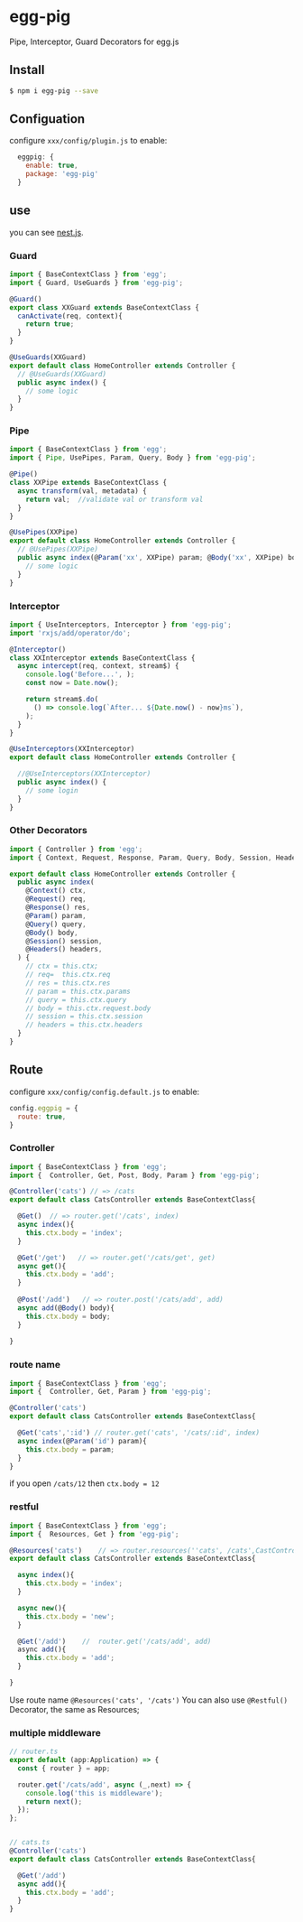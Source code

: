 # egg-pig
Pipe, Interceptor, Guard Decorators for egg.js 

## Install 
```bash
$ npm i egg-pig --save
```

## Configuation

configure `xxx/config/plugin.js` to enable:

```js
  eggpig: {
    enable: true,
    package: 'egg-pig'
  }
```

## use 
you can  see [nest.js](https://docs.nestjs.com/).

### Guard

```js
import { BaseContextClass } from 'egg';
import { Guard, UseGuards } from 'egg-pig';

@Guard()
export class XXGuard extends BaseContextClass {
  canActivate(req, context){
    return true;
  }
}

@UseGuards(XXGuard)
export default class HomeController extends Controller {
  // @UseGuards(XXGuard)
  public async index() {
    // some logic
  }
}
```
### Pipe
```js
import { BaseContextClass } from 'egg';
import { Pipe, UsePipes, Param, Query, Body } from 'egg-pig';

@Pipe()
class XXPipe extends BaseContextClass {
  async transform(val, metadata) {
    return val;  //validate val or transform val
  }
}

@UsePipes(XXPipe)
export default class HomeController extends Controller {
  // @UsePipes(XXPipe)
  public async index(@Param('xx', XXPipe) param; @Body('xx', XXPipe) body, @Query(XXPipe) quey) {
    // some logic
  }
}
```

### Interceptor

```js
import { UseInterceptors, Interceptor } from 'egg-pig';
import 'rxjs/add/operator/do';

@Interceptor()
class XXInterceptor extends BaseContextClass {
  async intercept(req, context, stream$) {
    console.log('Before...', );
    const now = Date.now();

    return stream$.do(
      () => console.log(`After... ${Date.now() - now}ms`),
    );
  }
}

@UseInterceptors(XXInterceptor)
export default class HomeController extends Controller {

  //@UseInterceptors(XXInterceptor)
  public async index() {
    // some login
  }
}
```

### Other Decorators
```js
import { Controller } from 'egg';
import { Context, Request, Response, Param, Query, Body, Session, Headers } from 'egg-pig';

export default class HomeController extends Controller {
  public async index(
    @Context() ctx,
    @Request() req,
    @Response() res,
    @Param() param,
    @Query() query,
    @Body() body,
    @Session() session,
    @Headers() headers,
  ) {
    // ctx = this.ctx;
    // req=  this.ctx.req 
    // res = this.ctx.res
    // param = this.ctx.params
    // query = this.ctx.query
    // body = this.ctx.request.body
    // session = this.ctx.session
    // headers = this.ctx.headers
  }
}
```

## Route
configure `xxx/config/config.default.js` to enable:
```js
config.eggpig = {
  route: true,
}
```

### Controller

```js
import { BaseContextClass } from 'egg';
import {  Controller, Get, Post, Body, Param } from 'egg-pig';

@Controller('cats') // => /cats
export default class CatsController extends BaseContextClass{

  @Get()  // => router.get('/cats', index)
  async index(){
    this.ctx.body = 'index'; 
  }

  @Get('/get')   // => router.get('/cats/get', get)
  async get(){
    this.ctx.body = 'add'; 
  }
  
  @Post('/add')   // => router.post('/cats/add', add)
  async add(@Body() body){
    this.ctx.body = body; 
  }
  
}

```

### route name

```js
import { BaseContextClass } from 'egg';
import {  Controller, Get, Param } from 'egg-pig';

@Controller('cats')
export default class CatsController extends BaseContextClass{

  @Get('cats',':id') // router.get('cats', '/cats/:id', index)
  async index(@Param('id') param){
    this.ctx.body = param; 
  }
}

```
if you open `/cats/12` then `ctx.body = 12`

### restful

```js
import { BaseContextClass } from 'egg';
import {  Resources, Get } from 'egg-pig';

@Resources('cats')    // => router.resources(''cats', /cats',CastController)
export default class CatsController extends BaseContextClass{

  async index(){  
    this.ctx.body = 'index';
  }

  async new(){
    this.ctx.body = 'new';
  }

  @Get('/add')    //  router.get('/cats/add', add)
  async add(){
    this.ctx.body = 'add'; 
  }

}

```
Use route name `@Resources('cats', '/cats')`
You can also use `@Restful()` Decorator, the same as Resources;

### multiple middleware

```js
// router.ts
export default (app:Application) => {
  const { router } = app;

  router.get('/cats/add', async (_,next) => {
    console.log('this is middleware');
    return next();
  });
};


// cats.ts
@Controller('cats')
export default class CatsController extends BaseContextClass{

  @Get('/add')
  async add(){
    this.ctx.body = 'add'; 
  }
}

```













